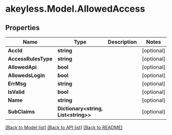# akeyless.Model.AllowedAccess
## Properties

Name | Type | Description | Notes
------------ | ------------- | ------------- | -------------
**AccId** | **string** |  | [optional] 
**AccessRulesType** | **string** |  | [optional] 
**AllowedApi** | **bool** |  | [optional] 
**AllowedsLogin** | **bool** |  | [optional] 
**ErrMsg** | **string** |  | [optional] 
**IsValid** | **bool** |  | [optional] 
**Name** | **string** |  | [optional] 
**SubClaims** | **Dictionary&lt;string, List&lt;string&gt;&gt;** |  | [optional] 

[[Back to Model list]](../README.md#documentation-for-models) [[Back to API list]](../README.md#documentation-for-api-endpoints) [[Back to README]](../README.md)

